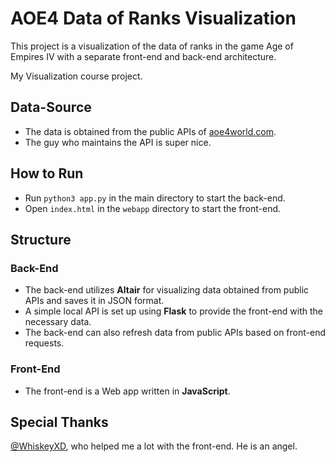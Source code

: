 # AOE4 Data of Ranks Visualization


This project is a visualization of the data of ranks in the game Age of Empires IV with a separate front-end and back-end architecture.

My Visualization course project.

## Data-Source

- The data is obtained from the public APIs of [aoe4world.com](https://aoe4world.com/api).
- The guy who maintains the API is super nice.

## How to Run

- Run `python3 app.py` in the main directory to start the back-end.
- Open `index.html` in the `webapp` directory to start the front-end.

## Structure
### Back-End

- The back-end utilizes **Altair** for visualizing data obtained from public APIs and saves it in JSON format.
- A simple local API is set up using **Flask** to provide the front-end with the necessary data.
- The back-end can also refresh data from public APIs based on front-end requests.

### Front-End

- The front-end is a Web app written in **JavaScript**.

## Special Thanks
[@WhiskeyXD](https://github.com/SignedWhiskeyXD), who helped me a lot with the front-end. He is an angel.